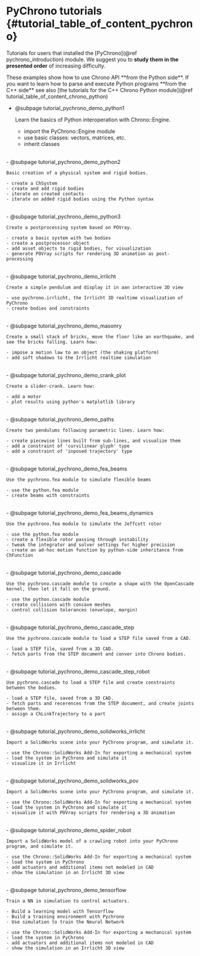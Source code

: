 PyChrono tutorials  {#tutorial_table_of_content_pychrono}
==========================


Tutorials for users that installed the [PyChrono](@ref pychrono_introduction) module.
We suggest you to **study them in the presented order** of increasing difficulty.

<div class="ce-info">
These examples show how to use Chrono API **from the Python side**.
If you want to learn how to parse and execute Python programs
**from the C++ side** see also 
[the tutorials for the C++ Chrono Python module](@ref tutorial_table_of_content_chrono_python)
</div>

-   @subpage tutorial_pychrono_demo_python1

    Learn the basics of Python interoperation with Chrono::Engine.

    - import the PyChrono::Engine module
    - use basic classes: vectors, matrices, etc.
    - inherit classes 

<br>
-   @subpage tutorial_pychrono_demo_python2

    Basic creation of a physical system and rigid bodies.

    - create a ChSystem
    - create and add rigid bodies
    - iterate on created contacts
    - iterate on added rigid bodies using the Python syntax 

<br>
-   @subpage tutorial_pychrono_demo_python3

    Create a postprocessing system based on POVray.

    - create a basic system with two bodies
    - create a postprocessor object
    - add asset objects to rigid bodies, for visualization
    - generate POVray scripts for rendering 3D animation as post-processing

<br>
-   @subpage tutorial_pychrono_demo_irrlicht

    Create a simple pendulum and display it in aan interactive 3D view

    - use pychrono.irrlicht, the Irrlicht 3D realtime visualization of PyChrono
    - create bodies and constraints

<br>
-   @subpage tutorial_pychrono_demo_masonry

    Create a small stack of bricks, move the floor like an earthquake, and see the bricks falling. Learn how:

    - impose a motion law to an object (the shaking platform)
    - add soft shadows to the Irrlicht realtime simulation  

<br>
-   @subpage tutorial_pychrono_demo_crank_plot

    Create a slider-crank. Learn how:

    - add a motor
    - plot results using python's matplotlib library 

<br>
-   @subpage tutorial_pychrono_demo_paths

    Create two pendulums following parametric lines. Learn how:

    - create piecewise lines built from sub-lines, and visualize them
	- add a constraint of 'curvilinear glyph' type
    - add a constraint of 'inposed trajectory' type


<br>
-   @subpage tutorial_pychrono_demo_fea_beams

    Use the pychrono.fea module to simulate flexible beams

    - use the python.fea module
    - create beams with constraints

<br>
-   @subpage tutorial_pychrono_demo_fea_beams_dynamics

    Use the pychrono.fea module to simulate the Jeffcott rotor

    - use the python.fea module
    - create a flexible rotor passing through instability
	- tweak the integrator and solver settings for higher precision
	- create an ad-hoc motion function by python-side inheritance from ChFunction

<br>
-   @subpage tutorial_pychrono_demo_cascade

    Use the pychrono.cascade module to create a shape with the OpenCascade kernel, then let it fall on the ground.

    - use the python.cascade module
    - create collisions with concave meshes
	- control collision tolerances (envelope, margin)

<br>
-   @subpage tutorial_pychrono_demo_cascade_step

    Use the pychrono.cascade module to load a STEP file saved from a CAD.

    - load a STEP file, saved from a 3D CAD.
	- fetch parts from the STEP document and conver into Chrono bodies.

<br>
	-   @subpage tutorial_pychrono_demo_cascade_step_robot

    Use pychrono.cascade to load a STEP file and create constraints between the bodies.

    - load a STEP file, saved from a 3D CAD.
	- fetch parts and recerences from the STEP document, and create joints between them.
	- assign a ChLinkTrajectory to a part

<br>
-   @subpage tutorial_pychrono_demo_solidworks_irrlicht

    Import a SolidWorks scene into your PyChrono program, and simulate it.

    - use the Chrono::SolidWorks Add-In for exporting a mechanical system
    - load the system in PyChrono and simulate it
    - visualize it in Irrlicht

<br>
-   @subpage tutorial_pychrono_demo_solidworks_pov

    Import a SolidWorks scene into your PyChrono program, and simulate it.

    - use the Chrono::SolidWorks Add-In for exporting a mechanical system
    - load the system in PyChrono and simulate it
    - visualize it with POVray scripts for rendering a 3D animation 
	

<br>
-   @subpage tutorial_pychrono_demo_spider_robot

    Import a SolidWorks model of a crawling robot into your PyChrono program, and simulate it.

    - use the Chrono::SolidWorks Add-In for exporting a mechanical system
    - load the system in PyChrono 
	- add actuators and additional items not modeled in CAD
    - show the simulation in an Irrlicht 3D view
	
	
<br>
-   @subpage tutorial_pychrono_demo_tensorflow

    Train a NN in simulation to control actuators.
	
	- Build a learning model with Tensorflow
	- Build a training environment with Pychrono
	- Use simulation to train the Neural Network 

    - use the Chrono::SolidWorks Add-In for exporting a mechanical system
    - load the system in PyChrono 
	- add actuators and additional items not modeled in CAD
    - show the simulation in an Irrlicht 3D view